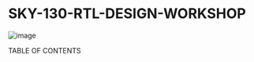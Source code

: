 # SKY-130-RTL-DESIGN-WORKSHOP
![image](https://user-images.githubusercontent.com/86364063/123573577-da055100-d7eb-11eb-8b38-6d063b32cb82.png)


TABLE OF CONTENTS

